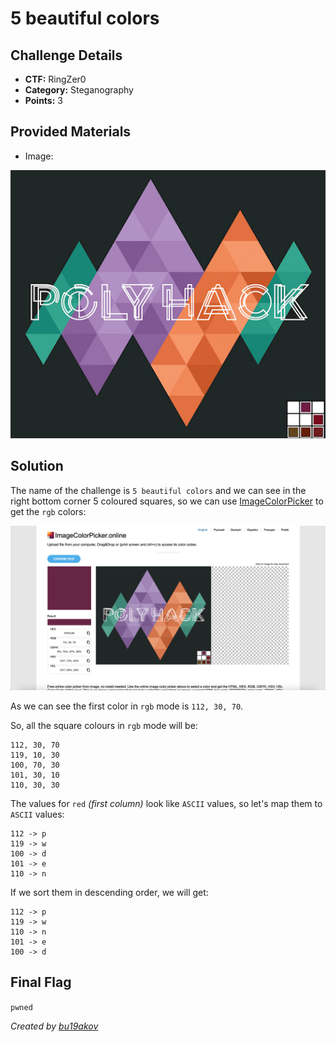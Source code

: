 # 5 beautiful colors

## Challenge Details 

- **CTF:** RingZer0
- **Category:** Steganography
- **Points:** 3

## Provided Materials

- Image:

![file](./file.jpg)

## Solution

The name of the challenge is `5 beautiful colors` and we can see in the right bottom corner 5 coloured squares, so we can use [ImageColorPicker](https://imagecolorpicker.online) to get the `rgb` colors:

![tool](./tool.jpg)

As we can see the first color in `rgb` mode is `112, 30, 70`.

So, all the square colours in `rgb` mode will be:

```
112, 30, 70
119, 10, 30
100, 70, 30
101, 30, 10
110, 30, 30
```

The values for `red` *(first column)* look like `ASCII` values, so let's map them to `ASCII` values:

```
112 -> p
119 -> w
100 -> d
101 -> e
110 -> n
```

If we sort them in descending order, we will get:

```
112 -> p
119 -> w
110 -> n
101 -> e
100 -> d
```

## Final Flag

`pwned`

*Created by [bu19akov](https://github.com/bu19akov)*